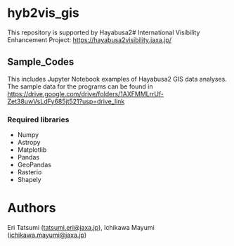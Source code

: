 # hyb2vis_gis
This repository is supported by Hayabusa2# International Visibility Enhancement Project:
https://hayabusa2visibility.jaxa.jp/

## Sample_Codes
This includes Jupyter Notebook examples of Hayabusa2 GIS data analyses. The sample data for the programs can be found in https://drive.google.com/drive/folders/1AXFMMLrrUf-Zet38uwVsLdFy685jt521?usp=drive_link
### Required libraries
- Numpy
- Astropy
- Matplotlib
- Pandas
- GeoPandas
- Rasterio
- Shapely

# Authors
Eri Tatsumi (tatsumi.eri@jaxa.jp), Ichikawa Mayumi (ichikawa.mayumi@jaxa.jp)

